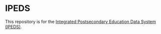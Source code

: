 # IPEDS

This repository is for the [Integrated Postsecondary Education Data System (IPEDS)](https://nces.ed.gov/ipeds/). 
